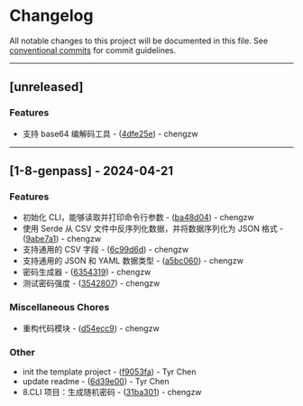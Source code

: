 # Changelog

All notable changes to this project will be documented in this file. See [conventional commits](https://www.conventionalcommits.org/) for commit guidelines.

---
## [unreleased]

### Features

- 支持 base64 编解码工具 - ([4dfe25e](https://github.com/cr7258/01-rcli/commit/4dfe25e3eff14da8af29d0e02ad1d2e1ab1a4692)) - chengzw

---
## [1-8-genpass] - 2024-04-21

### Features

- 初始化 CLI，能够读取并打印命令行参数 - ([ba48d04](https://github.com/cr7258/01-rcli/commit/ba48d0409b788b9b88c4ab930164ade376bc3cff)) - chengzw
- 使用 Serde 从 CSV 文件中反序列化数据，并将数据序列化为 JSON 格式 - ([9abe7a1](https://github.com/cr7258/01-rcli/commit/9abe7a19e5526b9cf798353c28bca8f8894fef6c)) - chengzw
- 支持通用的 CSV 字段 - ([6c99d6d](https://github.com/cr7258/01-rcli/commit/6c99d6d35e6bbc485d3444f98d9d2f4dbeaee672)) - chengzw
- 支持通用的 JSON 和 YAML 数据类型 - ([a5bc060](https://github.com/cr7258/01-rcli/commit/a5bc06014f1e6ffcf662b7762feafcb2b65d1d83)) - chengzw
- 密码生成器 - ([6354319](https://github.com/cr7258/01-rcli/commit/6354319288cceb9f8c524c0fc86c353945fe757f)) - chengzw
- 测试密码强度 - ([3542807](https://github.com/cr7258/01-rcli/commit/3542807e93b6695bd4d51665be1a454f6a586b24)) - chengzw

### Miscellaneous Chores

- 重构代码模块 - ([d54ecc9](https://github.com/cr7258/01-rcli/commit/d54ecc9bdd5b00463d793894d0ab65f7bece15b4)) - chengzw

### Other

- init the template project - ([f9053fa](https://github.com/cr7258/01-rcli/commit/f9053fac4b3acd36779ac410157342aa30a11a2e)) - Tyr Chen
- update readme - ([6d39e00](https://github.com/cr7258/01-rcli/commit/6d39e003e182347b3f2c38b8c67173e583598ebb)) - Tyr Chen
- 8.CLI 项目：生成随机密码 - ([31ba301](https://github.com/cr7258/01-rcli/commit/31ba301317d65884ff96914404abe21eeb8e12a7)) - chengzw

<!-- generated by git-cliff -->
